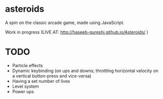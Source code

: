 # asteroids
A spin on the classic arcade game, made using JavaScript.

Work in progress (LIVE AT: http://haseeb-qureshi.github.io/Asteroids/ )

# TODO
* Particle effects
* Dynamic keybinding (on ups and downs; throttling horizontal velocity on a vertical button-press and vice-versa)
* Having a set number of lives
* Level system
* Power ups
